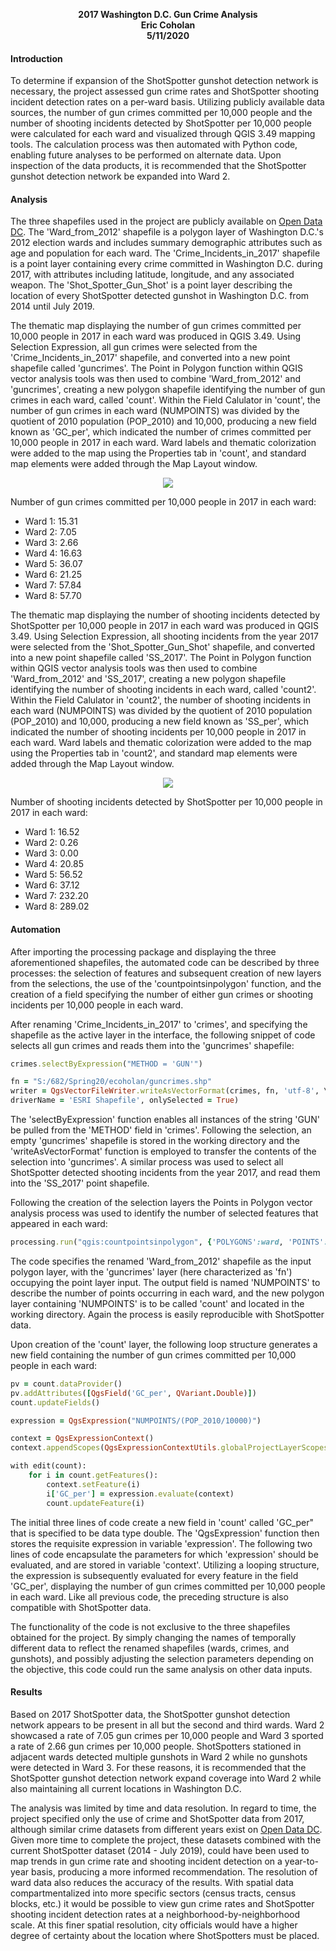 <p align="center">
  <b>2017 Washington D.C. Gun Crime Analysis</b><br>
  <b>Eric Coholan</b><br>
  <b>5/11/2020</b><br>
</p>


#### Introduction
To determine if expansion of the ShotSpotter gunshot detection network is necessary, the project assessed gun crime rates and ShotSpotter shooting incident detection rates on a per-ward basis. Utilizing publicly available data sources, the number of gun crimes committed per 10,000 people and the number of shooting incidents detected by ShotSpotter per 10,000 people were calculated for each ward and visualized through QGIS 3.49 mapping tools. The calculation process was then automated with Python code, enabling future analyses to be performed on alternate data. Upon inspection of the data products, it is recommended that the ShotSpotter gunshot detection network be expanded into Ward 2.

#### Analysis
The three shapefiles used in the project are publicly available on [Open Data DC](http://opendata.dc.gov). The 'Ward_from_2012' shapefile is a polygon layer of Washington D.C.'s 2012 election wards and includes summary demographic attributes such as age and population for each ward. The 'Crime_Incidents_in_2017' shapefile is a point layer containing every crime committed in Washington D.C. during 2017, with attributes including latitude, longitude, and any associated weapon. The 'Shot_Spotter_Gun_Shot' is a point layer describing the location of every ShotSpotter detected gunshot in Washington D.C. from 2014 until July 2019.

The thematic map displaying the number of gun crimes committed per 10,000 people in 2017 in each ward was produced in QGIS 3.49. Using Selection Expression, all gun crimes were selected from the 'Crime_Incidents_in_2017' shapefile, and converted into a new point shapefile called 'guncrimes'. The Point in Polygon function within QGIS vector analysis tools was then used to combine 'Ward_from_2012' and 'guncrimes', creating a new polygon shapefile identifying the number of gun crimes in each ward, called 'count'. Within the Field Calulator in 'count', the number of gun crimes in each ward (NUMPOINTS) was divided by the quotient of 2010 population (POP_2010) and 10,000, producing a new field known as 'GC_per', which indicated the number of crimes committed per 10,000 people in 2017 in each ward. Ward labels and thematic colorization were added to the map using the Properties tab in 'count', and standard map elements were added through the Map Layout window.

<p align="center">
  <kbd>
    <img src="https://github.com/ecoholan/682_Final/blob/master/GC.jpg">
  </kbd>
</p>

Number of gun crimes committed per 10,000 people in 2017 in each ward:
- Ward 1: 15.31
- Ward 2: 7.05
- Ward 3: 2.66
- Ward 4: 16.63
- Ward 5: 36.07
- Ward 6: 21.25
- Ward 7: 57.84
- Ward 8: 57.70

The thematic map displaying the number of shooting incidents detected by ShotSpotter per 10,000 people in 2017 in each ward was produced in QGIS 3.49. Using Selection Expression, all shooting incidents from the year 2017 were selected from the 'Shot_Spotter_Gun_Shot' shapefile, and converted into a new point shapefile called 'SS_2017'. The Point in Polygon function within QGIS vector analysis tools was then used to combine 'Ward_from_2012' and 'SS_2017', creating a new polygon shapefile identifying the number of shooting incidents in each ward, called 'count2'. Within the Field Calulator in 'count2', the number of shooting incidents in each ward (NUMPOINTS) was divided by the quotient of 2010 population (POP_2010) and 10,000, producing a new field known as 'SS_per', which indicated the number of shooting incidents per 10,000 people in 2017 in each ward. Ward labels and thematic colorization were added to the map using the Properties tab in 'count2', and standard map elements were added through the Map Layout window.

<p align="center">
  <kbd>
    <img src="https://github.com/ecoholan/682_Final/blob/master/SS.jpg">
  </kbd>
</p>

Number of shooting incidents detected by ShotSpotter per 10,000 people in 2017 in each ward:
- Ward 1: 16.52
- Ward 2: 0.26
- Ward 3: 0.00
- Ward 4: 20.85
- Ward 5: 56.52
- Ward 6: 37.12
- Ward 7: 232.20
- Ward 8: 289.02

#### Automation
After importing the processing package and displaying the three aforementioned shapefiles, the automated code can be described by three processes: the selection of features and subsequent creation of new layers from the selections, the use of the 'countpointsinpolygon' function, and the creation of a field specifying the number of either gun crimes or shooting incidents per 10,000 people in each ward.

After renaming 'Crime_Incidents_in_2017' to 'crimes', and specifying the shapefile as the active layer in the interface, the following snippet of code selects all gun crimes and reads them into the 'guncrimes' shapefile:

```ruby
crimes.selectByExpression("METHOD = 'GUN'")

fn = "S:/682/Spring20/ecoholan/guncrimes.shp"
writer = QgsVectorFileWriter.writeAsVectorFormat(crimes, fn, 'utf-8', \
driverName = 'ESRI Shapefile', onlySelected = True)
```

The 'selectByExpression' function enables all instances of the string 'GUN' be pulled from the 'METHOD' field in 'crimes'. Following the selection, an empty 'guncrimes' shapefile is stored in the working directory and the 'writeAsVectorFormat' function is employed to transfer the contents of the selection into 'guncrimes'. A similar process was used to select all ShotSpotter detected shooting incidents from the year 2017, and read them into the 'SS_2017' point shapefile.

Following the creation of the selection layers the Points in Polygon vector analysis process was used to identify the number of selected features that appeared in each ward:

```ruby
processing.run("qgis:countpointsinpolygon", {'POLYGONS':ward, 'POINTS':fn, 'FIELD':"NUMPOINTS", 'OUTPUT':"S:/682/Spring20/ecoholan/count.shp"})
```

The code specifies the renamed 'Ward_from_2012' shapefile as the input polygon layer, with the 'guncrimes' layer (here characterized as 'fn') occupying the point layer input. The output field is named 'NUMPOINTS' to describe the number of points occurring in each ward, and the new polygon layer containing 'NUMPOINTS' is to be called 'count' and located in the working directory. Again the process is easily reproducible with ShotSpotter data.

Upon creation of the 'count' layer, the following loop structure generates a new field containing the number of gun crimes committed per 10,000 people in each ward:

```ruby
pv = count.dataProvider()
pv.addAttributes([QgsField('GC_per', QVariant.Double)])
count.updateFields()

expression = QgsExpression("NUMPOINTS/(POP_2010/10000)")

context = QgsExpressionContext()
context.appendScopes(QgsExpressionContextUtils.globalProjectLayerScopes(count))

with edit(count):
    for i in count.getFeatures():
        context.setFeature(i)
        i['GC_per'] = expression.evaluate(context)
        count.updateFeature(i)
```

The initial three lines of code create a new field in 'count' called 'GC_per" that is specified to be data type double. The 'QgsExpression' function then stores the requisite expression in variable 'expression'. The following two lines of code encapsulate the parameters for which 'expression' should be evaluated, and are stored in variable 'context'. Utilizing a looping structure, the expression is subsequently evaluated for every feature in the field 'GC_per', displaying the number of gun crimes committed per 10,000 people in each ward. Like all previous code, the preceding structure is also compatible with ShotSpotter data.

The functionality of the code is not exclusive to the three shapefiles obtained for the project. By simply changing the names of temporally different data to reflect the renamed shapefiles (wards, crimes, and gunshots), and possibly adjusting the selection parameters depending on the objective, this code could run the same analysis on other data inputs.

#### Results
Based on 2017 ShotSpotter data, the ShotSpotter gunshot detection network appears to be present in all but the second and third wards. Ward 2 showcased a rate of 7.05 gun crimes per 10,000 people and Ward 3 sported a rate of 2.66 gun crimes per 10,000 people. ShotSpotters stationed in adjacent wards detected multiple gunshots in Ward 2 while no gunshots were detected in Ward 3. For these reasons, it is recommended that the ShotSpotter gunshot detection network expand coverage into Ward 2 while also maintaining all current locations in Washington D.C.

The analysis was limited by time and data resolution. In regard to time, the project specified only the use of crime and ShotSpotter data from 2017, although similar crime datasets from different years exist on [Open Data DC](http://opendata.dc.gov). Given more time to complete the project, these datasets combined with the current ShotSpotter dataset (2014 - July 2019), could have been used to map trends in gun crime rate and shooting incident detection on a year-to-year basis, producing a more informed recommendation. The resolution of ward data also reduces the accuracy of the results. With spatial data compartmentalized into more specific sectors (census tracts, census blocks, etc.) it would be possible to view gun crime rates and ShotSpotter shooting incident detection rates at a neighborhood-by-neighborhood scale. At this finer spatial resolution, city officials would have a higher degree of certainty about the location where ShotSpotters must be placed.
